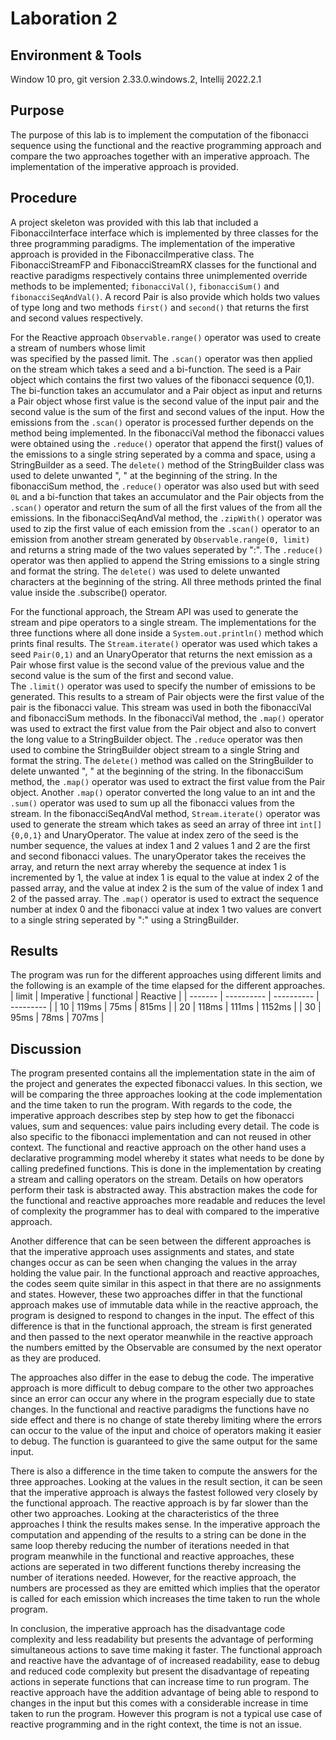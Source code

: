 # Laboration 2

## Environment & Tools
Window 10 pro, git version 2.33.0.windows.2, Intellij 2022.2.1

## Purpose
The purpose of this lab is to implement the computation of the fibonacci sequence using 
the functional and the reactive programming approach and compare the two approaches together 
with an imperative approach. The implementation of the imperative approach is provided.

## Procedure
A project skeleton was provided with this lab that included a FibonacciInterface 
interface which is implemented by three classes for the three programming paradigms.
The implementation of the imperative approach is provided in the FibonacciImperative class.
The FibonacciStreamFP and FibonacciStreamRX classes for the functional and reactive paradigms 
respectively contains three unimplemented override methods to be implemented; ``fibonacciVal()``,
``fibonacciSum()`` and ``fibonacciSeqAndVal()``. A record Pair is also provide which holds two values of 
type long and two methods ``first()`` and ``second()`` that returns the first and second values respectively.

For the Reactive approach ``Observable.range()`` operator was used to create a stream of numbers whose limit  
was specified by the passed limit. The ``.scan()`` operator was then applied on the stream which takes a seed 
and a bi-function. The seed is a Pair object which contains the first two values of the fibonacci sequence 
(0,1). The bi-function takes an accumulator and a Pair object as input and returns a Pair object whose first value 
is the second value of the input pair and the second value is the sum of the first and second values of the input.
How the emissions from the ``.scan()`` operator is processed further depends on the method being implemented.
In the fibonacciVal method the fibonacci values were obtained using the ``.reduce()`` operator that append the first() values of the emissions
to a single string seperated by a comma and space, using a StringBuilder as a seed. 
The ``delete()`` method of the StringBuilder class was used to delete unwanted ", " at the beginning of the string.
In the fibonacciSum method, the ``.reduce()`` operator was also used but with seed ``0L`` and a bi-function that takes 
an accumulator and the Pair objects from the ``.scan()`` operator and return the sum of all the first values of the 
from all the emissions. In the fibonacciSeqAndVal method, the ``.zipWith()`` operator was used to zip the first value 
of each emission from the ``.scan()`` operator to an emission from another stream generated by ``Observable.range(0, limit)`` and returns a string 
made of the two values seperated by ":". The ``.reduce()`` operator was then applied to append the String emissions to 
a single string and format the string. The ``delete()`` was used to delete unwanted characters at the beginning of the string. 
All three methods printed the final value inside the .subscribe() operator. 

For the functional approach, the Stream API was used to generate the stream and pipe operators to a single stream. 
The implementations for the three functions where all done inside a ``System.out.println()`` method which prints final results.
The ``Stream.iterate()`` operator was used which takes a seed ``Pair(0,1)`` and an UnaryOperator that returns the next 
emission as a Pair whose first value is the second value of the previous value and the second value is the sum of the first 
and second value.  
The ``.limit()`` operator was used to specify the number of emissions to be generated.
This results to a stream of Pair objects were the first value of the pair is the fibonacci value. 
This stream was used in both the fibonacciVal and fibonacciSum methods. In the fibonacciVal method, the
``.map()`` operator was used to extract the first value from the Pair object and also to convert the long value to a StringBuilder object.
The ``.reduce`` operator was then used to combine the StringBuilder object stream to a single String and format the string. The ``delete()`` 
method was called on the StringBuilder to delete unwanted ", " at the beginning of the string.
In the fibonacciSum method, the ``.map()`` operator was used to extract the first value from the Pair object. 
Another ``.map()`` operator converted the long value to an int and the ``.sum()`` operator was used to sum up all the 
fibonacci values from the stream.
In the fibonacciSeqAndVal method, ``Stream.iterate()`` operator was used to generate the stream which takes as seed 
an array of three int ``int[]{0,0,1}`` and UnaryOperator. The value at index zero of the seed is the number sequence, the values at index 1 and 2 
values 1 and 2 are the first and second  fibonacci values. The unaryOperator takes the receives the array, and return 
the next array whereby the sequence at index 1 is incremented by 1, the value at index 1 is equal to the 
value at index 2 of the passed array, and the value at index 2 is the sum of the value of index 1 and 2 of the passed 
array. The ``.map()`` operator is used to extract the sequence number at index 0 and the fibonacci value at index 1 
two values are convert to a single string seperated by ":" using a StringBuilder.

## Results
The program was run for the different approaches using different limits and the following 
is an example of the time elapsed for the different approaches.
| limit   | Imperative | functional | Reactive  |
| ------- | ---------- | ---------- | --------- |
|    10   |    119ms   |     75ms   |    815ms  |
|    20   |    118ms   |     111ms  |   1152ms  |
|    30   |    95ms    |     78ms   |   707ms   |

## Discussion 
The program presented contains all the implementation state in the aim of the project and generates the expected 
fibonacci values. In this section, we will be comparing the three approaches looking at the code implementation and the 
time taken to run the program.
With regards to the code, the imperative approach describes step by step how to get the 
fibonacci values, sum and sequences: value pairs including every detail. The code is also specific to the fibonacci
implementation and can not reused in other context. The functional and reactive approach 
on the other hand uses a declarative programming model whereby it states what needs to be done by calling predefined 
functions. This is done in the implementation by creating a stream and calling operators on the stream. 
Details on how operators perform their task is abstracted away. This abstraction makes the code for the 
functional and reactive approaches more readable and reduces the level of complexity the programmer has to deal with 
compared to the imperative approach.  

Another difference that can be seen between the different approaches is that the imperative approach uses 
assignments and states, and state  changes occur as can be seen when changing the values in the array holding 
the value pair. In the functional approach and reactive approaches, 
the codes seem quite similar in this aspect in that there are no assignments and states. However, these two 
approaches differ in that the functional approach makes use of immutable data while in the reactive approach, the program is 
designed to respond to changes in the input. The effect of this difference is that in the functional approach, the 
stream is first generated and then passed to the next operator meanwhile in the reactive approach 
the numbers emitted by the Observable are consumed by the next operator as they are produced.

The approaches also differ in the ease to debug the code. The imperative approach is more difficult to debug 
compare to the other two approaches since an error can occur any where in the program especially due to state 
changes. In the functional 
and reactive paradigms the functions have no side effect and there is no change of state 
thereby limiting where the errors can occur to the value of the input and choice of operators making it easier to debug. 
The function is guaranteed to give the same output for the same input.

There is also a difference in the time taken to compute the answers for the three approaches. Looking at the values in the 
result section, it can be seen that the imperative approach is always the fastest followed very closely by the functional approach. 
The reactive approach is by far slower than the other two approaches. Looking at the characteristics of the three approaches 
I think the results makes sense. In the imperative approach the computation and appending of the results to a string 
can be done in the same loop thereby reducing the number of iterations needed in that program meanwhile in the 
functional and reactive approaches, these actions are seperated in two different functions thereby increasing the 
number of iterations needed. However, for the reactive approach, the numbers are processed as they are emitted which 
implies that the operator is called for each emission which increases the time taken to run the whole program.

In conclusion, the imperative approach has the disadvantage code complexity and less readability but presents the advantage 
of performing simultaneous actions to save time making it faster. The functional approach and reactive have the advantage of of increased 
readability, ease to debug and reduced code complexity but present the disadvantage of repeating actions in seperate 
functions that can increase time to run program. The reactive approach have the addition advantage of being able to 
respond to changes in the input but this comes with a considerable increase in time taken to run the program. However 
this program is not a typical use case of reactive programming and in the right context, the time is not an issue.



